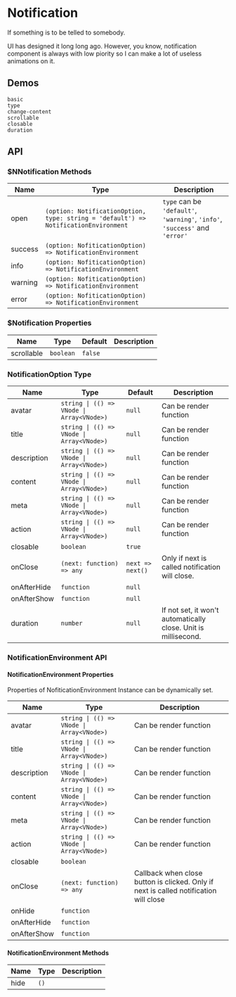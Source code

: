 # Notification
If something is to be telled to somebody.

UI has designed it long long ago. However, you know, notification component is always with low piority so I can make a lot of useless animations on it.
## Demos
```demo
basic
type
change-content
scrollable
closable
duration
```
## API
### $NNotification Methods
|Name|Type|Description|
|-|-|-|
|open|`(option: NotificationOption, type: string = 'default') => NotificationEnvironment`|`type` can be `'default'`, `'warning'`, `'info'`, `'success'` and `'error'`|
|success|`(option: NofiticationOption) => NotificationEnvironment`||
|info|`(option: NofiticationOption) => NotificationEnvironment`||
|warning|`(option: NofiticationOption) => NotificationEnvironment`||
|error|`(option: NofiticationOption) => NotificationEnvironment`||

### $Notification Properties
|Name|Type|Default|Description|
|-|-|-|-|
|scrollable|`boolean`|`false`||

### NotificationOption Type
|Name|Type|Default|Description|
|-|-|-|-|
|avatar|`string \| (() => VNode \| Array<VNode>)`|`null`|Can be render function|
|title|`string \| (() => VNode \| Array<VNode>)`|`null`|Can be render function|
|description|`string \| (() => VNode \| Array<VNode>)`|`null`|Can be render function|
|content|`string \| (() => VNode \| Array<VNode>)`|`null`|Can be render function|
|meta|`string \| (() => VNode \| Array<VNode>)`|`null`|Can be render function|
|action|`string \| (() => VNode \| Array<VNode>)`|`null`|Can be render function|
|closable|`boolean`|`true`||
|onClose|`(next: function) => any`|`next => next()`|Only if next is called notification will close.|
|onAfterHide|`function`|`null`||
|onAfterShow|`function`|`null`||
|duration|`number`|`null`|If not set, it won't automatically close. Unit is millisecond.|

### NotificationEnvironment API
#### NotificationEnvironment Properties
Properties of NofiticationEnvironment Instance can be dynamically set.

|Name|Type|Description|
|-|-|-|
|avatar|`string \| (() => VNode \| Array<VNode>)`|Can be render function|
|title|`string \| (() => VNode \| Array<VNode>)`|Can be render function|
|description|`string \| (() => VNode \| Array<VNode>)`|Can be render function|
|content|`string \| (() => VNode \| Array<VNode>)`|Can be render function|
|meta|`string \| (() => VNode \| Array<VNode>)`|Can be render function|
|action|`string \| (() => VNode \| Array<VNode>)`|Can be render function|
|closable|`boolean`||
|onClose|`(next: function) => any`|Callback when close button is clicked. Only if next is called notification will close|
|onHide|`function`||
|onAfterHide|`function`||
|onAfterShow|`function`||

#### NotificationEnvironment Methods
|Name|Type|Description|
|-|-|-|
|hide|`()`||